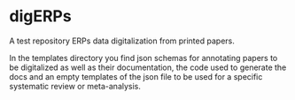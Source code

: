 # digERPs


A test repository ERPs data digitalization from printed papers.

In the templates directory you find json schemas for annotating 
papers to be digitalized as well as their documentation, the code
used to generate the docs and an empty templates of the json file
to be used for a specific systematic review or meta-analysis.

